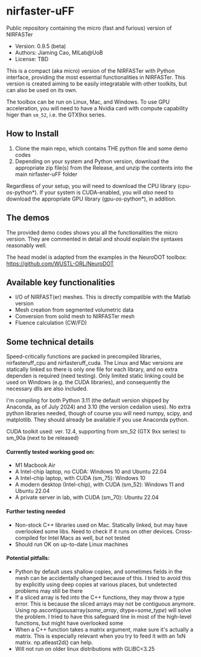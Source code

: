 # nirfaster-uFF

Public repository containing the micro (fast and furious) version of NIRFASTer

- Version: 0.9.5 (beta)
- Authors: Jiaming Cao, MILab@UoB
- License: TBD

This is a compact (aka micro) version of the NIRFASTer with Python interface, providing the most essential functionalities in NIRFASTer. This version is created aiming to be easily integratable with other toolkits, but can also be used on its own.

The toolbox can be run on Linux, Mac, and Windows. To use GPU acceleration, you will need to have a Nvidia card with compute capability higer than `sm_52`, i.e. the GTX9xx series.

## How to Install

1. Clone the main repo, which contains THE python file and some demo codes
2. Depending on your system and Python version, download the appropriate zip file(s) from the Release, and unzip the contents into the main nirfaster-uFF folder

Regardless of your setup, you will need to download the CPU library (cpu-*os*-python*). If your system is CUDA-enabled, you will *also* need to download the appropriate GPU library (gpu-*os*-python*), in addition.

## The demos

The provided demo codes shows you all the functionalities the micro version. They are commented in detail and should explain the syntaxes reasonably well.

The head model is adapted from the examples in the NeuroDOT toolbox: https://github.com/WUSTL-ORL/NeuroDOT

## Available key functionalities

- I/O of NIRFAST(er) meshes. This is directly compatible with the Matlab version
- Mesh creation from segmented volumetric data
- Conversion from solid mesh to NIRFASTer mesh
- Fluence calculation (CW/FD)

## Some technical details

Speed-critically functions are packed in precompiled libraries, nirfasteruff_cpu and nirfasteruff_cuda. The Linux and Mac versions are statically linked so there is only one file for each library, and no extra dependen is required (need testing). Only limited static linking could be used on Windows (e.g. the CUDA libraries), and consequently the necessary dlls are also included.

I'm compiling for both Python 3.11 (the default version shipped by Anaconda, as of July 2024) and 3.10 (the version cedalion uses). No extra python libraries needed, though of course you will need numpy, scipy, and matplotlib. They should already be available if you use Anaconda python. 

CUDA toolkit used: ver. 12.4, supporting from sm_52 (GTX 9xx series) to sm_90a (next to be released)

#### Currently tested working good on:

- M1 Macbook Air
- A Intel-chip laptop, no CUDA: Windows 10 and Ubuntu 22.04
- A Intel-chip laptop, with CUDA (sm_75): Windows 10
- A modern desktop (Intel-chip), with CUDA (sm_52): Windows 11 and Ubuntu 22.04
- A private server in lab, with CUDA (sm_70): Ubuntu 22.04

#### Further testing needed

- Non-stock C++ libraries used on Mac. Statically linked, but may have overlooked some libs. Need to check if it runs on other devices. Cross-compiled for Intel Macs as well, but not tested
- Should run OK on up-to-date Linux machines

#### Potential pitfalls:

- Python by default uses shallow copies, and sometimes fields in the mesh can be accidentally changed because of this. I tried to avoid this by explicitly using deep copies at various places, but undetected problems may still be there
- If a sliced array is fed into the C++ functions, they may throw a type error. This is because the sliced arrays may not be contiguous anymore. Using np.ascontiguousarray(*some_array*, dtype=*some_type*) will solve the problem. I tried to have this safeguard line in most of the high-level functions, but might have overlooked some
- When a C++ function takes a matrix argument, make sure it's actually a matrix. This is especially relevant when you try to feed it with an 1xN matrix. np.atleast2d() can help.
- Will not run on older linux distributions with GLIBC<3.25
